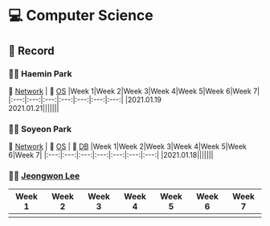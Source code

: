 # 💻 Computer Science

## :memo: Record

### 👩‍💻 Haemin Park
:closed_book: [Network](https://github.com/Haemin-Park/CS_TIL/tree/main/Network) | :closed_book: [OS](https://github.com/Haemin-Park/CS_TIL/tree/main/OS)
|Week 1|Week 2|Week 3|Week 4|Week 5|Week 6|Week 7|
|:---:|:---:|:---:|:---:|:---:|:---:|:---:|
|2021.01.19<br/>2021.01.21|||||||

### 👩‍💻 Soyeon Park
:closed_book: [Network](https://sysgongbu.tistory.com/category/CS/Network) | :closed_book: [OS](https://sysgongbu.tistory.com/category/CS/OS) | :closed_book: [DB](https://sysgongbu.tistory.com/category/CS/DB%20%2B%20SQL)
|Week 1|Week 2|Week 3|Week 4|Week 5|Week 6|Week 7|
|:---:|:---:|:---:|:---:|:---:|:---:|:---:|
|2021.01.18|||||||

### 👩‍💻 [Jeongwon Lee](https://github.com/jeongwon-iee)
|Week 1|Week 2|Week 3|Week 4|Week 5|Week 6|Week 7|
|:---:|:---:|:---:|:---:|:---:|:---:|:---:|
||||||||
